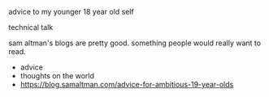 

advice to my younger 18 year old self

technical talk

sam altman's blogs are pretty good. something people would really want to read.
- advice
- thoughts on the world
- https://blog.samaltman.com/advice-for-ambitious-19-year-olds